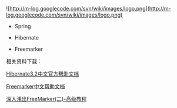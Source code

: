 ![http://m-log.googlecode.com/svn/wiki/images/logo.png](http://m-log.googlecode.com/svn/wiki/images/logo.png)

  * Spring

  * Hibernate

  * Freemarker

相关资料下载：

[Hibernate3.2中文官方帮助文档](http://m-log.googlecode.com/svn/wiki/docs/Hibernate3.2%e4%b8%ad%e6%96%87%e5%ae%98%e6%96%b9%e5%b8%ae%e5%8a%a9%e6%96%87%e6%a1%a3.chm)

[Freemarker中文帮助文档](http://m-log.googlecode.com/svn/wiki/docs/FreeMarker_Manual_zh_CN.pdf)

[深入浅出FreeMarker(二)-高级教程](http://m-log.googlecode.com/svn/wiki/docs/%e6%b7%b1%e5%85%a5%e6%b5%85%e5%87%baFreeMarker(%e4%ba%8c)-%e9%ab%98%e7%ba%a7%e6%95%99%e7%a8%8b.pdf)